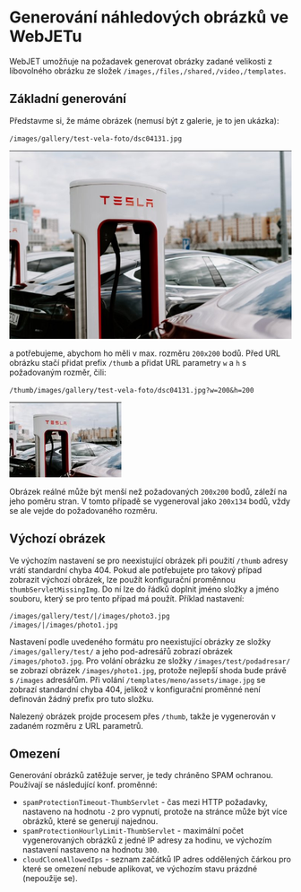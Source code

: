 # Generování náhledových obrázků ve WebJETu

WebJET umožňuje na požadavek generovat obrázky zadané velikosti z libovolného obrázku ze složek `/images,/files,/shared,/video,/templates`.

## Základní generování

Představme si, že máme obrázek (nemusí být z galerie, je to jen ukázka):

`/images/gallery/test-vela-foto/dsc04131.jpg`

![Original Image](original-image.png)

a potřebujeme, abychom ho měli v max. rozměru `200x200` bodů. Před URL obrázku stačí přidat prefix `/thumb` a přidat URL parametry `w` a `h` s požadovaným rozměr, čili:

`/thumb/images/gallery/test-vela-foto/dsc04131.jpg?w=200&h=200`

![Thumb Image 200x200](thumb-image.png)

Obrázek reálné může být menší než požadovaných `200x200` bodů, záleží na jeho poměru stran. V tomto případě se vygeneroval jako `200x134` bodů, vždy se ale vejde do požadovaného rozměru.

## Výchozí obrázek

Ve výchozím nastavení se pro neexistující obrázek při použití `/thumb` adresy vrátí standardní chyba 404. Pokud ale potřebujete pro takový případ zobrazit výchozí obrázek, lze použít konfigurační proměnnou `thumbServletMissingImg`. Do ní lze do řádků doplnit jméno složky a jméno souboru, který se pro tento případ má použít. Příklad nastavení:

```
/images/gallery/test/|/images/photo3.jpg
/images/|/images/photo1.jpg
```

Nastavení podle uvedeného formátu pro neexistující obrázky ze složky `/images/gallery/test/` a jeho pod-adresářů zobrazí obrázek `/images/photo3.jpg`. Pro volání obrázku ze složky `/images/test/podadresar/` se zobrazí obrázek `/images/photo1.jpg`, protože nejlepší shoda bude právě s `/images` adresářům. Při volání `/templates/meno/assets/image.jpg` se zobrazí standardní chyba 404, jelikož v konfigurační proměnné není definován žádný prefix pro tuto složku.

Nalezený obrázek projde procesem přes `/thumb`, takže je vygenerován v zadaném rozměru z URL parametrů.

## Omezení

Generování obrázků zatěžuje server, je tedy chráněno SPAM ochranou. Používají se následující konf. proměnné:
- `spamProtectionTimeout-ThumbServlet` - čas mezi HTTP požadavky, nastaveno na hodnotu `-2` pro vypnutí, protože na stránce může být více obrázků, které se generují najednou.
- `spamProtectionHourlyLimit-ThumbServlet` - maximální počet vygenerovaných obrázků z jedné IP adresy za hodinu, ve výchozím nastavení nastaveno na hodnotu `300`.
- `cloudCloneAllowedIps` - seznam začátků IP adres oddělených čárkou pro které se omezení nebude aplikovat, ve výchozím stavu prázdné (nepoužije se).
